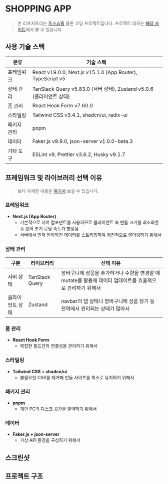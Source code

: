 # SHOPPING APP

> 본 리포지토리는 [토스쇼핑](https://toss.im/shopping-seller) 클론 코딩 프로젝트입니다.
> 프로젝트 데모는 [해당 사이트](https://shopping-app-ivory.vercel.app/)에서 볼 수 있습니다.

## 사용 기술 스택
| 분류     | 기술 스택                                                      |
| ------ | ---------------------------------------------------------- |
| 프레임워크  | React v19.0.0, Next.js v15.1.0 (App Router), TypeScript v5 |
| 상태 관리  | TanStack Query v5.83.0 (서버 상태), Zustand v5.0.6 (클라이언트 상태)   |
| 폼 관리   | React Hook Form v7.60.0                                    |
| 스타일링   | Tailwind CSS v3.4.1, shadcn/ui, radix-ui |
| 패키지 관리 | pnpm                                                       |
| 데이터    | Faker.js v9.9.0, json-server v1.0.0-beta.3                 |
| 기타 도구  | ESLint v9, Prettier v3.6.2, Husky v9.1.7                   |

## 프레임워크 및 라이브러리 선택 이유

> 보다 자세한 내용은 [여기서](https://growth-log-kappa.vercel.app/blog/projects/clone%20coding/%ED%94%84%EB%A1%9C%EC%A0%9D%ED%8A%B8%20%EC%84%B8%ED%8C%85) 보실 수 있습니다.

### 프레임워크
- **Next.js (App Router)**
  - 기본적으로 서버 컴포넌트를 사용하므로 클라이언트 측 번들 크기를 최소화할 수 있어 초기 로딩 속도가 향상됨
  - 서버에서 먼저 받아와진 데이터를 스트리밍하여 점진적으로 렌더링하기 위해서

### 상태 관리
| 구분            | 라이브러리     | 선택 이유                                                           |
| --------------- | ----------------------------- | ------------------------------------------------------------------- |
| 서버 상태       | TanStack Query | 장바구니에 상품을 추가하거나 수량을 변경할 때 mutate를 활용해 데이터 업데이트를 효율적으로 관리하기 위해서          |
| 클라이언트 상태 | Zustand        | navbar의 탭 상태나 장바구니에 상품 담기 등 전역에서 관리되는 상태가 많아서 |

### 폼 관리
- **React Hook Form**
  - 복잡한 필드간의 연결성을 관리하기 위해서

### 스타일링
- **Tailwind CSS + shadcn/ui**
  - 불필요한 CSS를 제거해 번들 사이즈를 최소로 유지하기 위해서

### 패키지 관리
- **pnpm**
  - 개인 PC의 디스크 공간을 절약하기 위해서

### 데이터
- **Faker.js + json-server**
  - 가상 API 환경을 구성하기 위해서

## 스크린샷


## 프로젝트 구조
